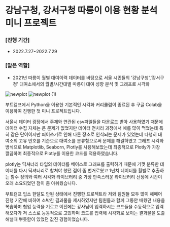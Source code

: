 # 강남구청, 강서구청 따릉이 이용 현황 분석 미니 프로젝트
### [진행 기간]
- 2022.7.27~2022.7.29 
### [맡은 역할]
- 2021년 따릉이 월별 대여이력 데이터를 바탕으로 서울 시민들의 '강남구청','강서구청' 대여소에서의 월별/시간대별 따릉이 대여 성향 분석 및 그래프로 시각화

![newplot](https://user-images.githubusercontent.com/109947297/203551644-c8a6a6c0-8b17-43fa-8d37-cf501eb6d475.png)
![newplot (1)](https://user-images.githubusercontent.com/109947297/203551656-00dfcb4c-b438-46a1-b172-26402dde97b7.png)

부트캠프에서 Python을 이용한 기본적인 시각화 커리큘럼이 종료된 후 구글 Colab을 이용하여 진행한 첫 미니 프로젝트입니다.

서울시 데이터 광장에서 주제와 연관된 csv파일들을 다운로드 받아 사용하였기 때문에 데이터 수집 자체는 큰 문제가 없었지만 데이터 전처리 과정에서 애를 많이 먹었는데 특히 같은 단어이지만 띄어쓰기로 인해 다른 장소로 인식되는 문제가 있었는데 다행히 대여소의 고유 번호를 기준으로 대여소를 분류함으로써 문제를 해결하였고 그래프 시각화 방식으로 Matplotlib, Seaborn, Plotly를 사용해보았는데 최종적으로 Plotly가 가장 깔끔하여 최종적으로 Plotly를 이용한 코드를 적용하였습니다. 

plotly는 딕셔너리 타입의 데이터를 베이스로 그래프를 출력하기 때문에 기껏 분류한 데이터를 다시 딕셔너리로 합쳐야 했던 점이 좀 번거로웠고 1년치 데이터를 월별로 추출하는 함수 정의와 여러 시각화 라이브러리 중 가장 만족스러운 라이브러리 선정에 시간이 오래 소요되었던 점이 좀 아쉬웠습니다.

부트캠프 입소 한달도 안된 상태에서 진행한 프로젝트라 저와 팀원들 모두 많이 헤매어 진행 기간에 비하여 소박한 결과물을 제시하였지만 팀원들과 함께 그동안 배웠던 내용을 복습하며 협업 능력을 기르고 이전에는 강사님이 입력하시는 코드들을 수동적으로 입력해오다가 저 스스로 능동적으로 고민하며 코드를 입력해 시각화로 보이는 결과물을 도출해낼때 뿌듯함이 있었던 값진 경험이었습니다. 

